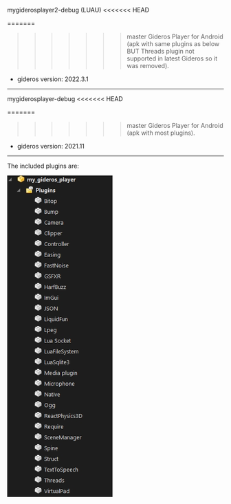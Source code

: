mygiderosplayer2-debug (LUAU)
<<<<<<< HEAD

=======
>>>>>>> master
Gideros Player for Android (apk with same plugins as below BUT Threads plugin not supported in latest Gideros so it was removed).
- gideros version: 2022.3.1


---------------------------------------------------------------------------


mygiderosplayer-debug
<<<<<<< HEAD

=======
>>>>>>> master
Gideros Player for Android (apk with most plugins).
- gideros version: 2021.11


---------------------------------------------------------------------------


The included plugins are:

![pic](ss/gideros_player_plugins_apk.jpg)
